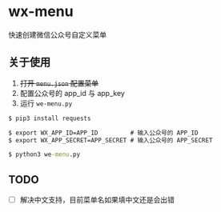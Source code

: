 # wx-menu

快速创建微信公众号自定义菜单

## 关于使用

1. ~~打开 `menu.json` 配置菜单~~
2. 配置公众号的 app_id 与 app_key
3. 运行 `we-menu.py`

```cmd
$ pip3 install requests

$ export WX_APP_ID=APP_ID         # 输入公众号的 APP_ID
$ export WX_APP_SECRET=APP_SECRET # 输入公众号的 APP_SECRET

$ python3 we-menu.py
```

## TODO

- [ ] 解决中文支持，目前菜单名如果填中文还是会出错
